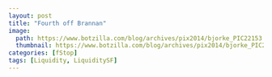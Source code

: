 ```yaml
---
layout: post
title: "Fourth off Brannan"
image:
  path: https://www.botzilla.com/blog/archives/pix2014/bjorke_PIC22153.jpg
  thumbnail: https://www.botzilla.com/blog/archives/pix2014/bjorke_PIC22153.jpg
categories: [fStop]
tags: [Liquidity, LiquiditySF]
---
```





